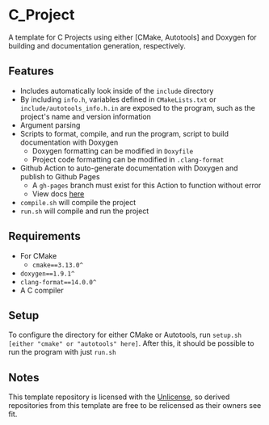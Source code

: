 # C_Project

A template for C Projects using either [CMake, Autotools] and Doxygen for building and documentation generation, respectively. 

## Features

- Includes automatically look inside of the `include` directory
- By including `info.h`, variables defined in `CMakeLists.txt` or `include/autotools_info.h.in` are exposed to the program, such as the project's name and version information
- Argument parsing
- Scripts to format, compile, and run the program, script to build documentation with Doxygen
	- Doxygen formatting can be modified in `Doxyfile`
	- Project code formatting can be modified in `.clang-format`
- Github Action to auto-generate documentation with Doxygen and publish to Github Pages
	- A `gh-pages` branch must exist for this Action to function without error
	- View docs [here](https://charles.systems/C_Project/)
- `compile.sh` will compile the project
- `run.sh` will compile and run the project

## Requirements

- For CMake
	- `cmake==3.13.0^`
- `doxygen==1.9.1^`
- `clang-format==14.0.0^`
- A C compiler

## Setup

To configure the directory for either CMake or Autotools, run `setup.sh [either "cmake" or "autotools" here]`. After this, it should be possible to run the program with just `run.sh`

## Notes

This template repository is licensed with the [Unlicense](LICENSE), so derived repositories from this template are free to be relicensed as their owners see fit.
